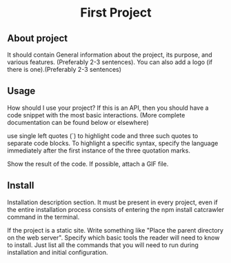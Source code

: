 <h1 align="center">First Project</h1>
<h2 align="left">About project</h2>
<p>It should contain General information about the project, its purpose, and various features. (Preferably 2-3 sentences). You can also add a logo (if there is one).(Preferably 2-3 sentences)</p>
<h2 align="left">Usage</h2>
<p>How should I use your project? If this is an API, then you should have a code snippet with the most basic interactions. (More complete documentation can be found below or elsewhere)

use single left quotes (`) to highlight code and three such quotes to separate code blocks. To highlight a specific syntax, specify the language immediately after the first instance of the three quotation marks.

Show the result of the code. If possible, attach a GIF file.</p>
<h2 align="left">Install</h2>
<p>Installation description section. It must be present in every project, even if the entire installation process consists of entering the npm install catcrawler command in the terminal.

If the project is a static site. Write something like "Place the parent directory on the web server". Specify which basic tools the reader will need to know to install. Just list all the commands that you will need to run during installation and initial configuration.</p>

<h2 align="left>Created with</h2>
